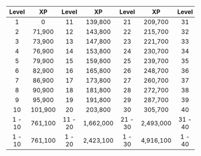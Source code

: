 |Level|XP|Level|XP|Level|XP|Level|XP|Level|XP|
|:---:|:---:|:---:|:---:|:---:|:---:|:---:|:---:|:---:|:---:|
|1|0|11|139,800|21|209,700|31|244,650|41|279,600|
|2|71,900|12|143,800|22|215,700|32|251,650|42|287,600|
|3|73,900|13|147,800|23|221,700|33|258,650|43|295,600|
|4|76,900|14|153,800|24|230,700|34|269,150|44|307,600|
|5|79,900|15|159,800|25|239,700|35|279,650|45|319,600|
|6|82,900|16|165,800|26|248,700|36|290,150|46|331,600|
|7|86,900|17|173,800|27|260,700|37|304,150|47|347,600|
|8|90,900|18|181,800|28|272,700|38|318,150|48|363,600|
|9|95,900|19|191,800|29|287,700|39|335,650|49|383,600|
|10|101,900|20|203,800|30|305,700|40|356,650|50|407,600|
|1 - 10|761,100|11 - 20|1,662,000|21 - 30|2,493,000|31 - 40|2,908,500|41 - 50|3,324,000|
|1 - 10|761,100|1 - 20|2,423,100|1 - 30|4,916,100|1 - 40|7,824,600|1 - 50|11,148,600|